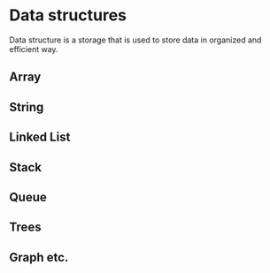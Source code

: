# Data structures

Data structure is a storage that is used to store data in organized and efficient way.

## Array

## String

## Linked List

## Stack

## Queue

## Trees

## Graph etc.
